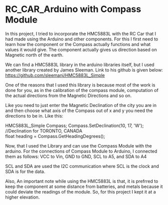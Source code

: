 # RC_CAR_Arduino with Compass Module

In this project, I tried to incorporate the HMC5883L with the RC Car that I had made using the Arduino and other components. For this I first need to learn how the component or the Compass actually functions and what values it would give. The component actually gives us direction based on Magnetic north of the earth.

We can find a HMC5883L library in the arduino libraries itself, but I used another library created by James Sleeman. Link to his github is given below:
https://github.com/sleemanj/HMC5883L_Simple

One of the reasons that I used this library is because most of the work is done for you, as in the calibration of the compass module, computation of the actual directions from the Magnetic Directions and so on.

Like you need to just enter the Magnetic Declination of the city you are in and then choose what axis of the Compass out of x and y you need the directions to be in. Like this:

HMC5883L_Simple Compass;
Compass.SetDeclination(10, 17, 'W'); //Declination for TORONTO, CANADA  
float heading = Compass.GetHeadingDegrees();

Now, that I used the Library and can use the Compass Module with the arduino. For the connections of Compass Module to Arduino, I connected them as follows:
VCC to Vin,
GND to GND,
SCL to A5, and
SDA to A4

SCL and SDA are used the I2C communication where SCL is the clock and SDA is for the data.

Also, An important note while using the HMC5883L is that, it is prefrred to keep the component at some distance from batteries, and metals because it could deviate the readings of the module. So, for this project I kept it at a higher elevation.
